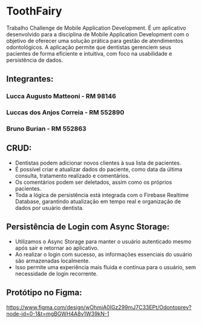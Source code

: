 # ToothFairy
Trabalho Challenge de Mobile Application Development.
É um aplicativo desenvolvido para a disciplina de Mobile Application Development com o objetivo de oferecer uma solução prática para gestão de atendimentos odontológicos. A aplicação permite que dentistas gerenciem seus pacientes de forma eficiente e intuitiva, com foco na usabilidade e persistência de dados.

## Integrantes:
### Lucca Augusto Matteoni - RM 98146
### Luccas dos Anjos Correia - RM 552890
### Bruno Burian - RM 552863

## CRUD:
- Dentistas podem adicionar novos clientes à sua lista de pacientes.
- É possível criar e atualizar dados do paciente, como data da última consulta, tratamento realizado e comentários.
- Os comentários podem ser deletados, assim como os próprios pacientes.
- Toda a lógica de persistência está integrada com o Firebase Realtime Database, garantindo atualização em tempo real e organização de dados por usuário dentista.

## Persistência de Login com Async Storage:
- Utilizamos o Async Storage para manter o usuário autenticado mesmo após sair e retornar ao aplicativo.
- Ao realizar o login com sucesso, as informações essenciais do usuário são armazenadas localmente.
- Isso permite uma experiência mais fluida e contínua para o usuário, sem necessidade de login recorrente.



## Protótipo no Figma:
https://www.figma.com/design/wOhmiA0IGz299mJ7C33EPt/Odontoprev?node-id=0-1&t=mgBGWH4A8v1W39kN-1
